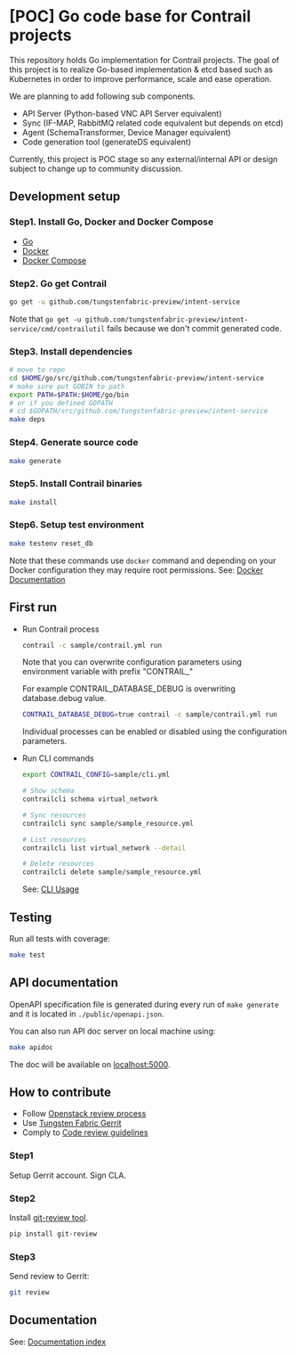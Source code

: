 # [POC] Go code base for Contrail projects

This repository holds Go implementation for Contrail projects.
The goal of this project is
to realize Go-based implementation & etcd based such as Kubernetes
in order to improve performance, scale and ease operation.

We are planning to add following sub components.

- API Server (Python-based VNC API Server equivalent)
- Sync (IF-MAP, RabbitMQ related code equivalent but depends on etcd)
- Agent (SchemaTransformer, Device Manager equivalent)
- Code generation tool (generateDS equivalent)

Currently, this project is
POC stage so any external/internal API or design subject to change up
to community discussion.

## Development setup

### Step1. Install Go, Docker and Docker Compose

- [Go](https://golang.org/doc/install)
- [Docker](https://docs.docker.com/install/)
- [Docker Compose](https://docs.docker.com/compose/install/)

### Step2. Go get Contrail

```bash
go get -u github.com/tungstenfabric-preview/intent-service
```

Note that `go get -u github.com/tungstenfabric-preview/intent-service/cmd/contrailutil` fails because we don't
commit generated code.

### Step3. Install dependencies

```bash
# move to repo
cd $HOME/go/src/github.com/tungstenfabric-preview/intent-service
# make sure put GOBIN to path
export PATH=$PATH:$HOME/go/bin
# or if you defined GOPATH
# cd $GOPATH/src/github.com/tungstenfabric-preview/intent-service
make deps
```

### Step4. Generate source code

```bash
make generate
```

### Step5. Install Contrail binaries

```bash
make install
```

### Step6. Setup test environment

```bash
make testenv reset_db
```

Note that these commands use `docker` command and depending on your Docker configuration they may require root permissions.
See: [Docker Documentation](https://docs.docker.com/install/linux/linux-postinstall/#manage-docker-as-a-non-root-user)

## First run

- Run Contrail process

    ```bash
    contrail -c sample/contrail.yml run
    ```

    Note that you can overwrite configuration parameters using environment variable with
    prefix "CONTRAIL_"

    For example CONTRAIL_DATABASE_DEBUG is overwriting database.debug value.

    ```bash
    CONTRAIL_DATABASE_DEBUG=true contrail -c sample/contrail.yml run
    ```

    Individual processes can be enabled or disabled using the configuration parameters.

- Run CLI commands

    ```bash
    export CONTRAIL_CONFIG=sample/cli.yml

    # Show schema
    contrailcli schema virtual_network

    # Sync resources
    contrailcli sync sample/sample_resource.yml

    # List resources
    contrailcli list virtual_network --detail

    # Delete resources
    contrailcli delete sample/sample_resource.yml
    ```

    See: [CLI Usage](doc/cli.md)

## Testing

Run all tests with coverage:

```bash
make test
```

## API documentation

OpenAPI specification file is generated during every run of `make generate` and it is located in `./public/openapi.json`.

You can also run API doc server on local machine using:

```bash
make apidoc
```

The doc will be available on [localhost:5000](http://localhost:5000).

## How to contribute

- Follow [Openstack review process](https://docs.openstack.org/infra/manual/developers.html)
- Use [Tungsten Fabric Gerrit](https://review.opencontrail.org)
- Comply to [Code review guidelines](REVIEW.md)

### Step1

Setup Gerrit account. Sign CLA.

### Step2

Install [git-review tool](https://docs.openstack.org/infra/git-review/installation.html).

```bash
pip install git-review
```

### Step3

Send review to Gerrit:

```bash
git review
```

## Documentation

See: [Documentation index](./doc/index.md)

